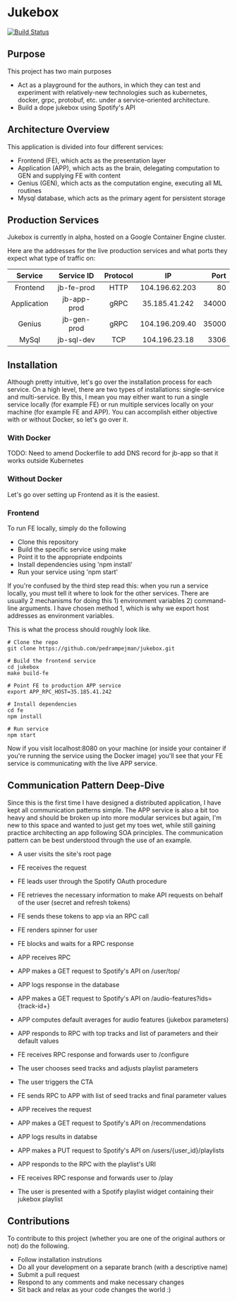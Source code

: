 # Jukebox
[![Build Status](https://travis-ci.org/PedramPejman/jukebox.svg?branch=master)](https://travis-ci.org/PedramPejman/jukebox)

## Purpose

This project has two main purposes

- Act as a playground for the authors, in which they can test and experiment with relatively-new technologies such as kubernetes, docker, grpc, protobuf, etc. under a service-oriented architecture. 
- Build a dope jukebox using Spotify's API

## Architecture Overview
This application is divided into four different services:

- Frontend (FE), which acts as the presentation layer
- Application (APP), which acts as the brain, delegating computation to GEN and supplying FE with content
- Genius (GEN), which acts as the computation engine, executing all ML routines
- Mysql database, which acts as the primary agent for persistent storage

## Production Services
Jukebox is currently in alpha, hosted on a Google Container Engine cluster. 

Here are the addresses for the live production services and what ports they expect what type of traffic on:


| Service        | Service ID           | Protocol | IP              | Port  |
|:--------------:|:--------------------:|:--------:|:---------------:|------:|
| Frontend       | jb-fe-prod           | HTTP     | 104.196.62.203  | 80    |
| Application    | jb-app-prod          | gRPC     | 35.185.41.242   | 34000 |
| Genius         | jb-gen-prod          | gRPC     | 104.196.209.40  | 35000 |
| MySql          | jb-sql-dev           | TCP      | 104.196.23.18   | 3306  |

## Installation

Although pretty intuitive, let's go over the installation process for each service. On a high level, there are two types of installations: single-service and multi-service. By this, I mean you may either want to run a single service locally (for example FE) or run multiple services locally on your machine (for example FE and APP). You can accomplish either objective with or without Docker, so let's go over it.

### With Docker
TODO: Need to amend Dockerfile to add DNS record for jb-app so that it works outside Kubernetes

### Without Docker
Let's go over setting up Frontend as it is the easiest.

### Frontend

To run FE locally, simply do the following

- Clone this repository
- Build the specific service using make
- Point it to the appropriate endpoints
- Install dependencies using 'npm install'
- Run your service using 'npm start'

If you're confused by the third step read this: when you run a service locally, you must tell it where to look for the other services. There are usually 2 mechanisms for doing this 1) environment variables 2) command-line arguments. I have chosen method 1, which is why we export host addresses as environment variables.

This is what the process should roughly look like.

```{r, engine='bash', count_lines}
# Clone the repo
git clone https://github.com/pedrampejman/jukebox.git

# Build the frontend service
cd jukebox
make build-fe

# Point FE to production APP service
export APP_RPC_HOST=35.185.41.242

# Install dependencies
cd fe
npm install

# Run service 
npm start
``` 

Now if you visit localhost:8080 on your machine (or inside your container if you're running the service using the Docker image) you'll see that your FE service is communicating with the live APP service. 

## Communication Pattern Deep-Dive
Since this is the first time I have designed a distributed application, I have kept all communication patterns simple. The APP service is also a bit too heavy and should be broken up into more modular services but again, I'm new to this space and wanted to just get my toes wet, while still gaining practice architecting an app following SOA principles. The communication pattern can be best understood through the use of an example. 

- A user visits the site's root page 
- FE receives the request
- FE leads user through the Spotify OAuth procedure 
- FE retrieves the necessary information to make API requests on behalf of the user (secret and refresh tokens) 
- FE sends these tokens to app via an RPC call
- FE renders spinner for user
- FE blocks and waits for a RPC response

- APP receives RPC
- APP makes a GET request to Spotify's API on /user/top/ 
- APP logs response in the database 
- APP makes a GET request to Spotify's API on /audio-features?ids={track-id+}
- APP computes default averages for audio features (jukebox parameters)
- APP responds to RPC with top tracks and list of parameters and their default values  

- FE receives RPC response and forwards user to /configure
- The user chooses seed tracks and adjusts playlist parameters
- The user triggers the CTA 
- FE sends RPC to APP with list of seed tracks and final parameter values

- APP receives the request
- APP makes a GET request to Spotify's API on /recommendations
- APP logs results in databse
- APP makes a PUT request to Spotify's API on /users/{user_id}/playlists
- APP responds to the RPC with the playlist's URI

- FE receives RPC response and forwards user to /play 
- The user is presented with a Spotify playlist widget containing their jukebox playlist

## Contributions
To contribute to this project (whether you are one of the original authors or not) do the following.
- Follow installation instrutions
- Do all your development on a separate branch (with a descriptive name)
- Submit a pull request
- Respond to any comments and make necessary changes
- Sit back and relax as your code changes the world :)
